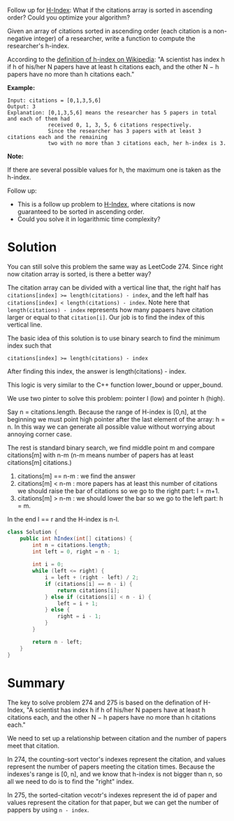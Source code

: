 Follow up for [H-Index](https://leetcode.com/problems/h-index/description/): What if the citations array is sorted in ascending order? Could you optimize your algorithm?

Given an array of citations sorted in ascending order (each citation is a non-negative integer) of a researcher, write a function to compute the researcher's h-index.

According to the [definition of h-index on Wikipedia](https://en.wikipedia.org/wiki/H-index): "A scientist has index h if h of his/her N papers have at least h citations each, and the other N − h papers have no more than h citations each."

__Example:__

```
Input: citations = [0,1,3,5,6]
Output: 3 
Explanation: [0,1,3,5,6] means the researcher has 5 papers in total and each of them had 
             received 0, 1, 3, 5, 6 citations respectively. 
             Since the researcher has 3 papers with at least 3 citations each and the remaining 
             two with no more than 3 citations each, her h-index is 3.
```

__Note:__

If there are several possible values for h, the maximum one is taken as the h-index.

Follow up:

* This is a follow up problem to [H-Index](https://leetcode.com/problems/h-index/description/), where citations is now guaranteed to be sorted in ascending order.
* Could you solve it in logarithmic time complexity?

# Solution

You can still solve this problem the same way as LeetCode 274. Since right now citation array is sorted, is there a better way?

The citation array can be divided with a vertical line that, the right half has `citations[index] >= length(citations) - index`, and the left half has `citations[index] < length(citations) - index`. Note here that `length(citations) - index` represents how many papaers have citation larger or equal to that `citation[i]`. Our job is to find the index of this vertical line.

The basic idea of this solution is to use binary search to find the minimum index such that

```
citations[index] >= length(citations) - index
```

After finding this index, the answer is length(citations) - index.

This logic is very similar to the C++ function lower_bound or upper_bound.
                        
We use two pinter to solve this problem: pointer l (low) and pointer h (high).

Say n = citations.length.
Because the range of H-index is [0,n], at the beginning we must point high pointer after the last element of the array: h = n. In this way we can generate all possible value without worrying about annoying corner case.

The rest is standard binary search, we find middle point m and compare citations[m] with n-m (n-m means number of papers has at least citations[m] citations.)

1. citations[m] == n-m : we find the answer
2. citations[m] < n-m : more papers has at least this number of citations we should raise the bar of citations so we go to the right part: l = m+1.
3. citations[m] > n-m : we should lower the bar so we go to the left part: h = m.

In the end l == r and the H-index is n-l. 

```java
class Solution {
    public int hIndex(int[] citations) {
        int n = citations.length;
        int left = 0, right = n - 1;
        
        int i = 0;
        while (left <= right) {
            i = left + (right - left) / 2;
            if (citations[i] == n - i) {
                return citations[i];
            } else if (citations[i] < n - i) {
                left = i + 1;
            } else {
                right = i - 1;
            }
        }

        return n - left;
    }
}
```

# Summary

The key to solve problem 274 and 275 is based on the defination of H-Index, "A scientist has index h if h of his/her N papers have at least h citations each, and the other N − h papers have no more than h citations each."

We need to set up a relationship between citation and the number of papers meet that citation. 

In 274, the counting-sort vector's indexes represent the citation, and values represent the number of papers meeting the citation times. Because the indexes's range is [0, n], and we know that h-index is not bigger than n, so all we need to do is to find the "right" index.

In 275, the sorted-citation vecotr's indexes represent the id of paper and values represent the citation for that paper, but we can get the number of pappers by using ```n - index```. 

